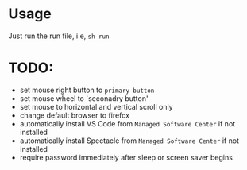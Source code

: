 # Usage

Just run the run file, i.e, `sh run`

# TODO:
- set mouse right button to `primary button`
- set mouse wheel to `seconadry button'
- set mouse to horizontal and vertical scroll only
- change default browser to firefox
- automatically install VS Code from `Managed Software Center` if not installed
- automatically install Spectacle from `Managed Software Center` if not installed
- require password immediately after sleep or screen saver begins
